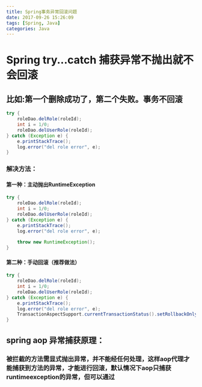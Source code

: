 ```yaml
---
title: Spring事务异常回滚问题
date: 2017-09-26 15:26:09
tags: [Spring, Java]
categories: Java
---
```

# Spring  try...catch 捕获异常不抛出就不会回滚

## 比如:第一个删除成功了，第二个失败。事务不回滚
```java
try {
    roleDao.delRole(roleId);
    int i = 1/0;
    roleDao.delUserRole(roleId);
} catch (Exception e) {
    e.printStackTrace();
    log.error("del role error", e);
}
```
### 解决方法：
#### 第一种：主动抛出RuntimeException
```java
try {
    roleDao.delRole(roleId);
    int i = 1/0;
    roleDao.delUserRole(roleId);
} catch (Exception e) {
    e.printStackTrace();
    log.error("del role error", e);
     
    throw new RuntimeException();
}
```
#### 第二种：手动回滚（推荐做法）
```java
try {
    roleDao.delRole(roleId);
    int i = 1/0;
    roleDao.delUserRole(roleId);
} catch (Exception e) {
    e.printStackTrace();
    log.error("del role error", e);
    TransactionAspectSupport.currentTransactionStatus().setRollbackOnly();
}
```

## spring aop  异常捕获原理：
### 被拦截的方法需显式抛出异常，并不能经任何处理，这样aop代理才能捕获到方法的异常，才能进行回滚，默认情况下aop只捕获runtimeexception的异常，但可以通过
